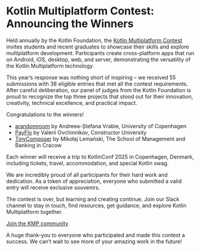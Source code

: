 # Kotlin Multiplatform Contest: Announcing the Winners

Held annually by the Kotlin Foundation, the [Kotlin Multiplatform Contest](https://kotlinconf.com/contest/) invites students and recent graduates to showcase their skills and explore multiplatform development. Participants create cross-platform apps that run on Android, iOS, desktop, web, and server, demonstrating the versatility of the Kotlin Multiplatform technology.

This year’s response was nothing short of inspiring – we received 55 submissions with 38 eligible entries that met all the contest requirements. After careful deliberation, our panel of judges from the Kotlin Foundation is proud to recognize the top three projects that stood out for their innovation, creativity, technical excellence, and practical impact.

Congratulations to the winners\!

* [arandomroom](https://github.com/andreeabirdie/arandomroom) by Andreea-Ștefana Vrabie, University of Copenhagen  
* [PayFlo](https://github.com/Valerii3/PayFlo) by Valerii Ovchinnikov, Constructor University  
* [TinyComposer](https://github.com/lemcoder/TinyComposer) by Mikołaj Lemański, The School of Management and Banking in Cracow

Each winner will receive a trip to KotlinConf 2025 in Copenhagen, Denmark, including tickets, travel, accommodation, and special Kotlin swag. 

We are incredibly proud of all participants for their hard work and dedication. As a token of appreciation, everyone who submitted a valid entry will receive exclusive souvenirs.

The contest is over, but learning and creating continue. Join our Slack channel to stay in touch, find resources, get guidance, and explore Kotlin Multiplatform together.

[Join the KMP community](https://slack-chats.kotlinlang.org/c/kotlin-multiplatform-contest)

A huge thank-you to everyone who participated and made this contest a success. We can’t wait to see more of your amazing work in the future\!

